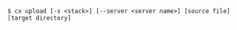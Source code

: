 <!-- layout:code post: upload_usage -->

```

$ cx upload [-s <stack>] [--server <server name>] [source file] [target directory]

```

